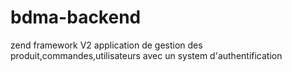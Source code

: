 # bdma-backend
zend framework V2 application de gestion des produit,commandes,utilisateurs avec un system d'authentification
